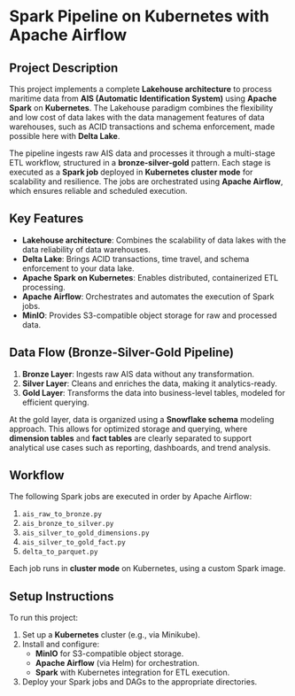 # Spark Pipeline on Kubernetes with Apache Airflow

## Project Description

This project implements a complete **Lakehouse architecture** to process maritime data from **AIS (Automatic Identification System)** using **Apache Spark** on **Kubernetes**. The Lakehouse paradigm combines the flexibility and low cost of data lakes with the data management features of data warehouses, such as ACID transactions and schema enforcement, made possible here with **Delta Lake**.

The pipeline ingests raw AIS data and processes it through a multi-stage ETL workflow, structured in a **bronze-silver-gold** pattern. Each stage is executed as a **Spark job** deployed in **Kubernetes cluster mode** for scalability and resilience. The jobs are orchestrated using **Apache Airflow**, which ensures reliable and scheduled execution.

## Key Features

- **Lakehouse architecture**: Combines the scalability of data lakes with the data reliability of data warehouses.
- **Delta Lake**: Brings ACID transactions, time travel, and schema enforcement to your data lake.
- **Apache Spark on Kubernetes**: Enables distributed, containerized ETL processing.
- **Apache Airflow**: Orchestrates and automates the execution of Spark jobs.
- **MinIO**: Provides S3-compatible object storage for raw and processed data.

## Data Flow (Bronze-Silver-Gold Pipeline)

1. **Bronze Layer**: Ingests raw AIS data without any transformation.
2. **Silver Layer**: Cleans and enriches the data, making it analytics-ready.
3. **Gold Layer**: Transforms the data into business-level tables, modeled for efficient querying.

At the gold layer, data is organized using a **Snowflake schema** modeling approach. This allows for optimized storage and querying, where **dimension tables** and **fact tables** are clearly separated to support analytical use cases such as reporting, dashboards, and trend analysis.

## Workflow

The following Spark jobs are executed in order by Apache Airflow:
1. `ais_raw_to_bronze.py`
2. `ais_bronze_to_silver.py`
3. `ais_silver_to_gold_dimensions.py`
4. `ais_silver_to_gold_fact.py`
5. `delta_to_parquet.py`

Each job runs in **cluster mode** on Kubernetes, using a custom Spark image.

## Setup Instructions

To run this project:

1. Set up a **Kubernetes** cluster (e.g., via Minikube).
2. Install and configure:
   - **MinIO** for S3-compatible object storage.
   - **Apache Airflow** (via Helm) for orchestration.
   - **Spark** with Kubernetes integration for ETL execution.
3. Deploy your Spark jobs and DAGs to the appropriate directories.
